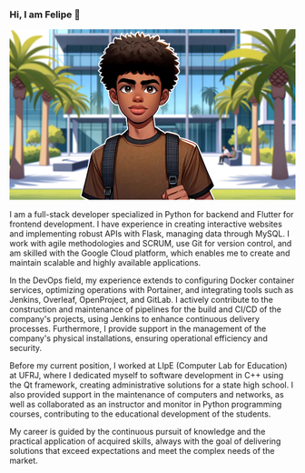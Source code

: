 ### Hi, I am Felipe 👋

<img height="300em" src="image_to_readme_github.jpeg"/>

I am a full-stack developer specialized in Python for backend and Flutter for frontend development. I have experience in creating interactive websites and implementing robust APIs with Flask, managing data through MySQL. I work with agile methodologies and SCRUM, use Git for version control, and am skilled with the Google Cloud platform, which enables me to create and maintain scalable and highly available applications.

In the DevOps field, my experience extends to configuring Docker container services, optimizing operations with Portainer, and integrating tools such as Jenkins, Overleaf, OpenProject, and GitLab. I actively contribute to the construction and maintenance of pipelines for the build and CI/CD of the company's projects, using Jenkins to enhance continuous delivery processes. Furthermore, I provide support in the management of the company's physical installations, ensuring operational efficiency and security.

Before my current position, I worked at LIpE (Computer Lab for Education) at UFRJ, where I dedicated myself to software development in C++ using the Qt framework, creating administrative solutions for a state high school. I also provided support in the maintenance of computers and networks, as well as collaborated as an instructor and monitor in Python programming courses, contributing to the educational development of the students.

My career is guided by the continuous pursuit of knowledge and the practical application of acquired skills, always with the goal of delivering solutions that exceed expectations and meet the complex needs of the market.

